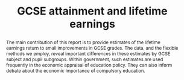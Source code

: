 ---
layout: default
title: GCSE attainment and lifetime earnings
authors: Louis Hodge, Allan Little, and Matthew Weldon
year: 2021
institution: Department for Education
address: London, UK
type: Research Report
number: RR1131
url: https://assets.publishing.service.gov.uk/media/60c36f0cd3bf7f4bd11a2326/GCSE_Attainment_and_Lifetime_Earnings_PDF3A.pdf
abstract: The main contribution of this report is to provide estimates of the lifetime earnings return to small improvements in GCSE grades. The data, and the flexible methods we employ, reveal important differences in these estimates by GCSE subject and pupil subgroups. Within government, such estimates are used frequently in the economic appraisal of education policy. They can also inform debate about the economic importance of compulsory education.
isbn: 978-1-83870-264-9
---